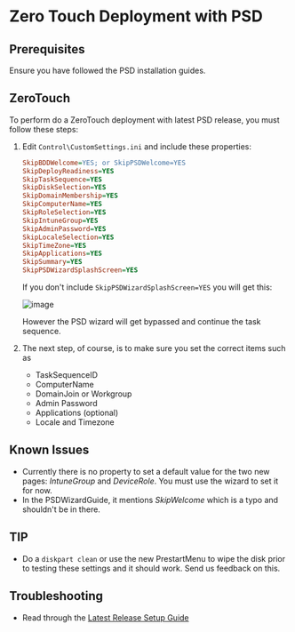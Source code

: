 # Zero Touch Deployment with PSD

## Prerequisites

Ensure you have followed the PSD installation guides.

## ZeroTouch

To perform do a ZeroTouch deployment with latest PSD release, you must follow these steps:

1. Edit `Control\CustomSettings.ini` and include these properties:

   ```ini
   SkipBDDWelcome=YES; or SkipPSDWelcome=YES
   SkipDeployReadiness=YES
   SkipTaskSequence=YES
   SkipDiskSelection=YES
   SkipDomainMembership=YES
   SkipComputerName=YES
   SkipRoleSelection=YES
   SkipIntuneGroup=YES
   SkipAdminPassword=YES
   SkipLocaleSelection=YES
   SkipTimeZone=YES
   SkipApplications=YES
   SkipSummary=YES
   SkipPSDWizardSplashScreen=YES
   ```

   If you don't include `SkipPSDWizardSplashScreen=YES` you will get this:

   ![image](https://github.com/user-attachments/assets/9ef642ab-33df-4da3-9759-c404e134cb7e)

   However the PSD wizard will get bypassed and continue the task sequence.

2. The next step, of course, is to make sure you set the correct items such as

   - TaskSequenceID
   - ComputerName
   - DomainJoin or Workgroup
   - Admin Password
   - Applications (optional)
   - Locale and Timezone

## Known Issues

- Currently there is no property to set a default value for the two new pages: _IntuneGroup_ and _DeviceRole_. You must use the wizard to set it for now.
- In the PSDWizardGuide, it mentions _SkipWelcome_ which is a typo and shouldn't be in there.

## TIP

- Do a `diskpart clean` or use the new PrestartMenu to wipe the disk prior to testing these settings and it should work. Send us feedback on this.

## Troubleshooting

 - Read through the [Latest Release Setup Guide](./PowerShell%20Deployment%20-%20Latest%20Release%20Setup%20Guide.md)